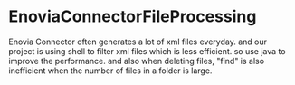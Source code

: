 # EnoviaConnectorFileProcessing

Enovia Connector often generates a lot of xml files everyday. and our project is using shell to filter xml files which is less efficient. so use java to 
improve the performance. and also when deleting files, "find" is also inefficient when the number of files in a folder is large.